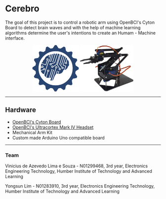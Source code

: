 # Cerebro

The goal of this project is to control a robotic arm using OpenBCI's Cyton Board to detect brain waves and with the help of machine learning algorithms determine the user's intentions to create an Humam - Machine interface.

<p align="center">
  <img src="./.github/resources/openbci logo.png" height="150px"/>
  
  <img src="./.github/resources/robotic arm.jpg" height="150px">
</p>

-------------------------------

## Hardware

* [OpenBCI's Cyton Board](https://docs.openbci.com/docs/02Cyton/CytonLanding)
* [OpenBCI's Ultracortex Mark IV Headset](https://docs.openbci.com/docs/04AddOns/01-Headwear/MarkIV)
* Mechanical Arm Kit
* Custom made Arduino Uno compatible board


-------------------------------

### Team

Vinicius de Azevedo Lima e Souza - N01299468, 3rd year, Electronics Engineering Technology, Humber Institute of Technology and Advanced Learning

Yongsun Lim - N01283910, 3rd year, Electronics Engineering Technology, Humber Institute of Technology and Advanced Learning
